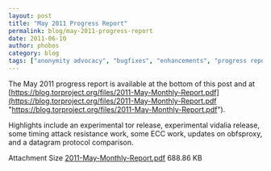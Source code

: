 ```yaml
---
layout: post
title: "May 2011 Progress Report"
permalink: blog/may-2011-progress-report
date: 2011-06-10
author: phobos
category: blog
tags: ["anonymity advocacy", "bugfixes", "enhancements", "progress report"]
---
```


The May 2011 progress report is available at the bottom of this post and at [https://blog.torproject.org/files/2011-May-Monthly-Report.pdf](https://blog.torproject.org/files/2011-May-Monthly-Report.pdf "https://blog.torproject.org/files/2011-May-Monthly-Report.pdf").

Highlights include an experimental tor release, experimental vidalia release, some timing attack resistance work, some ECC work, updates on obfsproxy, and a datagram protocol comparison.

<thead><tr>
<th>Attachment</th>
<th>Size</th> </tr></thead><tbody>
 <tr class="odd">
<td><a href="https://blog.torproject.org/files/2011-May-Monthly-Report.pdf">2011-May-Monthly-Report.pdf</a></td>
<td>688.86 KB</td> </tr>
</tbody>

